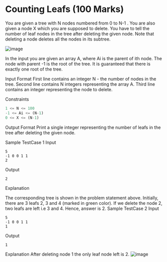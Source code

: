 Counting Leafs (100 Marks)
==========================

You are given a tree with N nodes numbered from 0 to N-1 . You are also given a node X which you are supposed to delete. You have to tell the number of leaf nodes in the tree after deleting the given node. Note that deleting a node deletes all the nodes in its subtree.

![image](https://i.imgur.com/tMS7N5G.jpg)

In the input you are given an array A, where Ai is the parent of ith node. The node with parent -1 is the root of the tree. It is guaranteed that there is exactly one root of the tree.

Input Format
First line contains an integer N - the number of nodes in the tree.
Second line contains N integers representing the array A.
Third line contains an integer representing the node to delete.

Constraints
```python
1 <= N <= 100
-1 <= Ai <= (N-1)
0 <= X <= (N-1)
```
Output Format
Print a single integer representing the number of leafs in the tree after deleting the given node.

Sample TestCase 1
Input
```
5
-1 0 0 1 1
2
```
Output
```
2
```
Explanation

The corresponding tree is shown in the problem statement above. Initially, there are 3 leafs 2, 3 and 4 (marked in green color). If we delete the node 2, two leafs are left i.e 3 and 4. Hence, answer is 2.
Sample TestCase 2
Input
```
5
-1 0 0 1 1
1
```
Output
```
1
```
Explanation
After deleting node 1 the only leaf node left is 2.
![image](https://image.ibb.co/c7ZYg7/index.jpg)